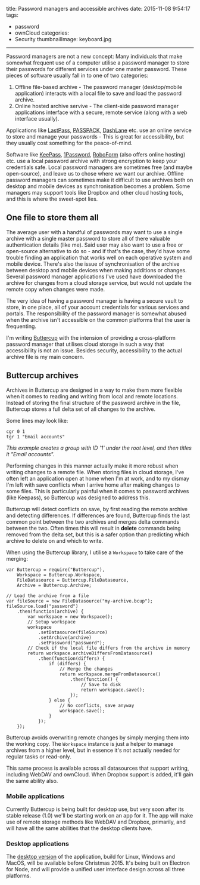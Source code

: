 title: Password managers and accessible archives
date: 2015-11-08 9:54:17
tags:
  - password
  - ownCloud
categories:
  - Security
thumbnailImage: keyboard.jpg
---
Password managers are not a new concept: Many individuals that make somewhat frequent use of a computer utilise a password manager to store their passwords for different services under one master password. These pieces of software usually fall in to one of two categories:

1. Offline file-based archive - The password manager (desktop/mobile application) interacts with a local file to save and load the password archive.
2. Online hosted archive servive - The client-side password manager applications interface with a secure, remote service (along with a web interface usually).

Applications like [LastPass](https://lastpass.com/), [PASSPACK](https://www.passpack.com/), [DashLane](https://www.dashlane.com/) etc. use an online service to store and manage your passwords - This is great for accessibility, but they usually cost something for the peace-of-mind.

Software like [KeePass](http://keepass.info/), [1Password](https://agilebits.com/onepassword), [RoboForm](http://www.roboform.com/) (also offers online hosting) etc. use a local password archive with strong encryption to keep your credentials safe. Local password managers are sometimes free (and maybe open-source), and leave us to chose where we want our archive. Offline password managers can sometimes make it difficult to use archives both on desktop and mobile devices as synchronisation becomes a problem. Some managers may support tools like Dropbox and other cloud hosting tools, and this is where the sweet-spot lies.

## One file to store them all

The average user with a handful of passwords may want to use a single archive with a single master password to store all of there valuable authentication details (like me). Said user may also want to use a free or open-source alternative to do so - and if that's the case, they'd have some trouble finding an application that works well on each operative system and mobile device. There's also the issue of synchronisation of the archive between desktop and mobile devices when making additions or changes. Several password manager applications I've used have downloaded the archive for changes from a cloud storage service, but would not update the remote copy when changes were made.

The very idea of having a password manager is having a secure vault to store, in one place, all of your account credentials for various services and portals. The responsibility of the password manager is somewhat abused when the archive isn't accessible on the common platforms that the user is frequenting.

I'm writing [Buttercup](https://www.npmjs.com/package/buttercup) with the intension of providing a cross-platform password manager that utilises cloud storage in such a way that accessibility is not an issue. Besides security, accessibility to the actual archive file is my main concern.

## Buttercup archives

Archives in Buttercup are designed in a way to make them more flexible when it comes to reading and writing from local and remote locations. Instead of storing the final structure of the password archive in the file, Buttercup stores a full delta set of all changes to the archive.

Some lines may look like:

```
cgr 0 1
tgr 1 "Email accounts"
```

*This example creates a group with ID '1' under the root level, and then titles it "Email accounts".*

Performing changes in this manner actually make it more robust when writing changes to a remote file. When storing files in cloud storage, I've often left an application open at home when I'm at work, and to my dismay I'm left with save conflicts when I arrive home after making changes to some files. This is particularly painful when it comes to password archives (like Keepass), so Buttercup was designed to address this.

Buttercup will detect conflicts on save, by first reading the remote archive and detecting differences. If differences are found, Buttercup finds the last common point between the two archives and merges delta commands between the two. Often times this will result in **delete** commands being removed from the delta set, but this is a safer option than predicting which archive to delete on and which to write.

When using the Buttercup library, I utilise a `Workspace` to take care of the merging:

```
var Buttercup = require("Buttercup"),
	Workspace = Buttercup.Workspace,
	FileDatasource = Buttercup.FileDatasource,
	Archive = Buttercup.Archive;

// Load the archive from a file
var fileSource = new FileDatasource("my-archive.bcup");
fileSource.load("password")
	.then(function(archive) {
		var workspace = new Workspace();
		// Setup workspace
		workspace
			.setDatasource(fileSource)
			.setArchive(archive)
			.setPassword("password");
		// Check if the local file differs from the archive in memory
		return workspace.archiveDiffersFromDatasource()
			.then(function(differs) {
				if (differs) {
					// Merge the changes
					return workspace.mergeFromDatasource()
						.then(function() {
							// Save to disk
							return workspace.save();
						});
				} else {
					// No conflicts, save anyway
					workspace.save();
				}
			});
	});
```

Buttercup avoids overwriting remote changes by simply merging them into the working copy. The `Workspace` instance is just a helper to manage archives from a higher level, but in essence it's not actually needed for regular tasks or read-only.

This same process is available across all datasources that support writing, including WebDAV and ownCloud. When Dropbox support is added, it'll gain the same ability also.

### Mobile applications

Currently Buttercup is being built for desktop use, but very soon after its stable release (1.0) we'll be starting work on an app for it. The app will make use of remote storage methods like WebDAV and Dropbox, primarily, and will have all the same abilities that the desktop clients have.

### Desktop applications

The [desktop version](http://perry-mitchell.github.io/buttercup/) of the application, build for Linux, Windows and MacOS, will be available before Christmas 2015. It's being built on Electron for Node, and will provide a unified user interface design across all three platforms.
